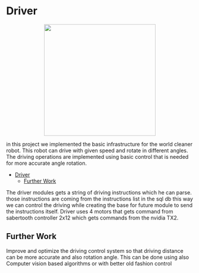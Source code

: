 # Driver


<p align="center">
 <img src="./assets/Driver.gif" height="300" width="300">
</p>


in this project we implemented the basic infrastructure for the world cleaner robot. 
This robot can drive with given speed and rotate in different angles.  The driving operations are implemented using basic control that is needed for more accurate angle rotation.

- [Driver](#driver)
  * [Further Work](#further-work)


The driver modules gets a string of driving instructions which he can parse. those instructions are coming from the instructions list in the sql db
this way we can control the driving while creating the base for future module to send the instructions itself.
Driver uses 4 motors that gets command from sabertooth controller 2x12 which gets commands from the nvidia TX2.

## Further Work
Improve and optimize the driving control system so that driving distance can be more accurate and also rotation angle.
This can be done using also Computer vision based algorithms or with better old fashion control
